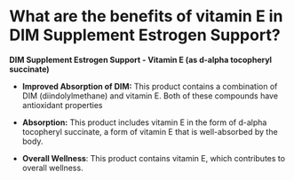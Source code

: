 # What are the benefits of vitamin E in DIM Supplement Estrogen Support?

**DIM Supplement Estrogen Support - Vitamin E (as d-alpha tocopheryl succinate)**  

- **Improved Absorption of DIM:** This product contains a combination of DIM (diindolylmethane) and vitamin E. Both of these compounds have antioxidant properties 

- **Absorption:**  This product includes vitamin E in the form of d-alpha tocopheryl succinate, a form of vitamin E that is well-absorbed by the body. 

- **Overall Wellness**: This product contains vitamin E, which contributes to overall wellness.